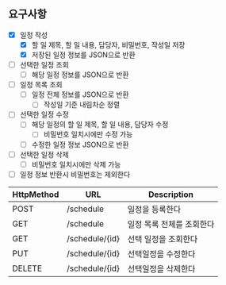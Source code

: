 ## 요구사항

 - [x] 일정 작성 
   - [x] 할 일 제목, 할 일 내용, 담당자, 비밀번호, 작성일 저장
   - [x] 저장된 일정 정보를 JSON으로 반환
 - [ ] 선택한 일정 조회
   - [ ] 해당 일정 정보를 JSON으로 반환
 - [ ] 일정 목록 조회 
   - [ ] 일정 전체 정보를 JSON으로 반환
     - [ ] 작성일 기준 내림차순 정렬
 - [ ] 선택한 일정 수정 
   - [ ] 해당 일정의 할 일 제목, 할 일 내용, 담당자 수정
     - [ ] 비밀번호 일치시에만 수정 가능 
   - [ ] 수정한 일정 정보 JSON으로 반환
 - [ ] 선택한 일정 삭제 
   - [ ] 비밀번호 일치시에만 삭제 가능
 - [ ] 일정 정보 반환시 비밀번호는 제외한다

| HttpMethod | URL            | Description |
| ---- |----------------| ---- |
| POST | /schedule      | 일정을 등록한다 |
| GET | /schedule      | 일정 목록 전체를 조회한다 |
| GET | /schedule/{id} | 선택 일정을 조회한다 |
| PUT | /schedule/{id} | 선택일정을 수정한다 |
| DELETE | /schedule/{id} | 선택일정을 삭제한다 |

